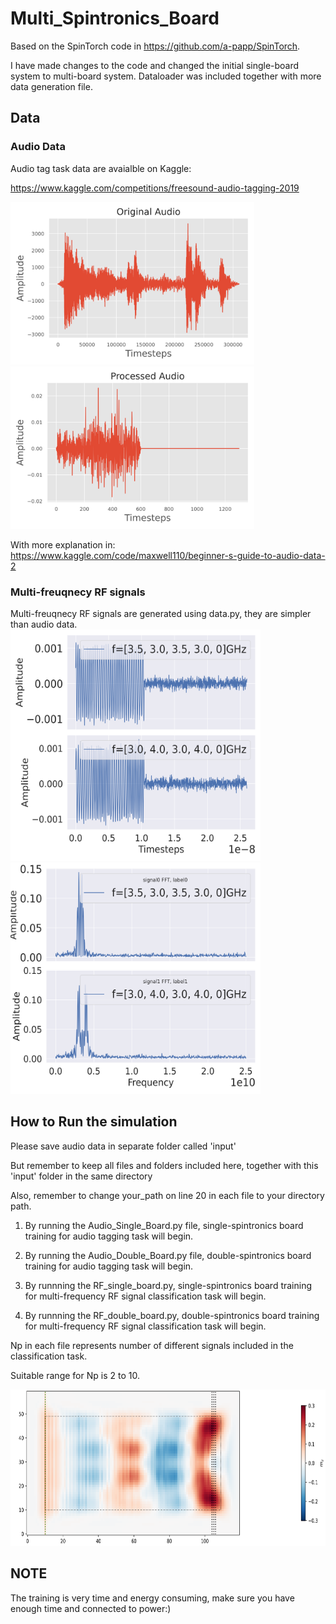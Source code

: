 # Multi_Spintronics_Board
Based on the SpinTorch code in https://github.com/a-papp/SpinTorch. 

I have made changes to the code and changed the initial single-board system to multi-board system. Dataloader was included together with more data generation file.

## Data
### Audio Data
Audio tag task data are avaialble on Kaggle: 

https://www.kaggle.com/competitions/freesound-audio-tagging-2019

<img src="https://github.com/ZelingXiong/Multi_Spintronics_Board/blob/main/Pictures/original_plot.png" width="390" height="260">
<img src="https://github.com/ZelingXiong/Multi_Spintronics_Board/blob/main/Pictures/Final_Plot.png" width="390" height="260">

With more explanation in: https://www.kaggle.com/code/maxwell110/beginner-s-guide-to-audio-data-2

### Multi-freuqnecy RF signals
Multi-freuqnecy RF signals are generated using data.py, they are simpler than audio data.
<img src="https://github.com/ZelingXiong/Multi_Spintronics_Board/blob/main/Pictures/ABABAsource_signal.png" width="400" height="370">
<img src="https://github.com/ZelingXiong/Multi_Spintronics_Board/blob/main/Pictures/ABABsource_FOURIER.png" width="400" height="370">


## How to Run the simulation
Please save audio data in separate folder called 'input'

But remember to keep all files and folders included here, together with this 'input' folder in the same directory

Also, remember to change your_path on line 20 in each file to your directory path. 

1) By running the Audio_Single_Board.py file, single-spintronics board training for audio tagging task will begin.

2) By running the Audio_Double_Board.py file, double-spintronics board training for audio tagging task will begin.

3) By runnning the RF_single_board.py, single-spintronics board training for multi-frequency RF signal classification task will begin.

4) By runnning the RF_double_board.py, double-spintronics board training for multi-frequency RF signal classification task will begin.

Np in each file represents number of different signals included in the classification task.

Suitable range for Np is 2 to 10.

<img src="https://github.com/ZelingXiong/Multi_Spintronics_Board/blob/main/Pictures/snapshot_time1100_amplitude%203.00X1.png" width="600" height="250">


## NOTE
The training is very time and energy consuming, make sure you have enough time and connected to power:)
